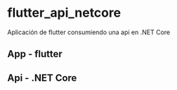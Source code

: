 # flutter_api_netcore

Aplicación de flutter consumiendo una api en .NET Core


## App - flutter


## Api - .NET Core